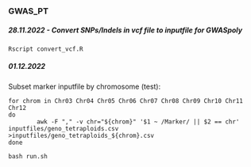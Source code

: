 ### GWAS_PT

##### 28.11.2022 - Convert SNPs/Indels in vcf file to inputfile for GWASpoly

```
Rscript convert_vcf.R
```

##### 01.12.2022
Subset marker inputfile by chromosome (test):

```
for chrom in Chr03 Chr04 Chr05 Chr06 Chr07 Chr08 Chr09 Chr10 Chr11 Chr12
do
        awk -F "," -v chr="${chrom}" '$1 ~ /Marker/ || $2 == chr' inputfiles/geno_tetraploids.csv >inputfiles/geno_tetraploids_${chrom}.csv
done
```

`bash run.sh`
